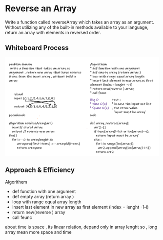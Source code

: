 # Reverse an Array
<!-- Description of the challenge -->
Write a function called reverseArray which takes an array as an argument. Without utilizing any of the built-in methods available to your language, return an array with elements in reversed order.
## Whiteboard Process
<!-- Embedded whiteboard image -->
![image info](array-reverse/array_reverse.PNG)

## Approach & Efficiency
<!-- What approach did you take?
 Discuss Why. What is the Big O space/time for this approach? -->
 Algorithem
* def function with one argument 
* def empty array (return array )
* loop with range equal array length 
* insert last element in new array as first element (index = lenght -1-i)
* return new(reverse ) array 
* call feunc 

about time is space , its linear relation, depand only in array lenght so , long array mean more space and time